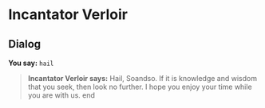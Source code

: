 # Incantator Verloir


## Dialog

**You say:** `hail`



>**Incantator Verloir says:** Hail, Soandso. If it is knowledge and wisdom that you seek, then look no further. I hope you enjoy your time while you are with us.
end
